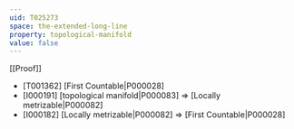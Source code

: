 ```yaml
---
uid: T025273
space: the-extended-long-line
property: topological-manifold
value: false
---
```

[[Proof]]

* [T001362] [First Countable|P000028]
* [I000191] [topological manifold|P000083] => [Locally metrizable|P000082]
* [I000182] [Locally metrizable|P000082] => [First Countable|P000028]

